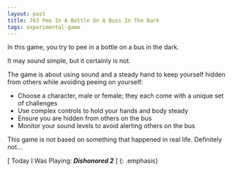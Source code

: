 ```yaml
---
layout: post
title: 763 Pee In A Bottle On A Buss In The Dark
tags: experimental-game
---
```

In this game, you try to pee in a bottle on a bus in the dark.

It may sound simple, but it certainly is not.

The game is about using sound and a steady hand to keep yourself hidden from others while avoiding peeing on yourself:

- Choose a character, male or female; they each come with a unique set of challenges
- Use complex controls to hold your hands and body steady
- Ensure you are hidden from others on the bus
- Monitor your sound levels to avoid alerting others on the bus

This game is not based on something that happened in real life.  Definitely not...

[ Today I Was Playing: ***Dishonored 2*** ]
{: .emphasis}
